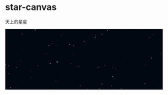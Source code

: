 # star-canvas
天上的星星


<img src="https://raw.githubusercontent.com/WeiFei365/star-canvas/main/example.gif" alt="star" align="center" />
